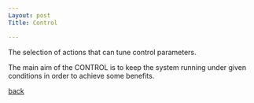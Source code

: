 ```yaml
---
Layout: post
Title: Control

---
```




The selection of actions that can tune control parameters.

The main aim of the CONTROL is to keep the system running under given conditions in order to achieve some benefits.

[back](./docs/mini_dictionary/)
